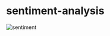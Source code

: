 # sentiment-analysis
![sentiment](https://user-images.githubusercontent.com/77840111/182004726-15267764-7230-4312-9772-0fd15a6325ad.png)

